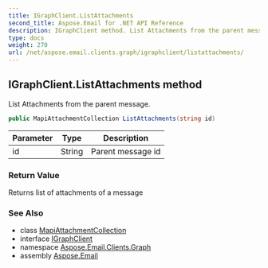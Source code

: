 ```yaml
---
title: IGraphClient.ListAttachments
second_title: Aspose.Email for .NET API Reference
description: IGraphClient method. List Attachments from the parent message
type: docs
weight: 270
url: /net/aspose.email.clients.graph/igraphclient/listattachments/
---
```

## IGraphClient.ListAttachments method

List Attachments from the parent message.

```csharp
public MapiAttachmentCollection ListAttachments(string id)
```

| Parameter | Type | Description |
| --- | --- | --- |
| id | String | Parent message id |

### Return Value

Returns list of attachments of a message

### See Also

* class [MapiAttachmentCollection](../../../aspose.email.mapi/mapiattachmentcollection/)
* interface [IGraphClient](../)
* namespace [Aspose.Email.Clients.Graph](../../igraphclient/)
* assembly [Aspose.Email](../../../)


